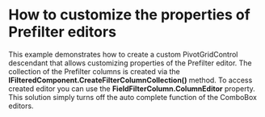# How to customize the properties of Prefilter editors


<p>This example demonstrates how to create a custom PivotGridControl descendant that allows customizing properties of the Prefilter editor. The collection of the Prefilter columns is created via the <strong>IFilteredComponent.CreateFilterColumnCollection()</strong> method. To access created editor you can use the <strong>FieldFilterColumn.ColumnEditor</strong> property. This solution simply turns off the auto complete function of the ComboBox editors.</p>

<br/>


